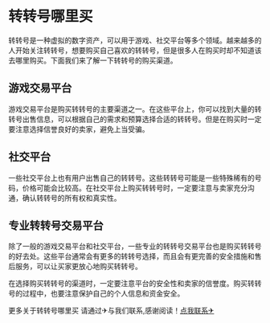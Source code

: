 # 转转号哪里买

转转号是一种虚拟的数字资产，可以用于游戏、社交平台等多个领域。越来越多的人开始关注转转号，想要购买自己喜欢的转转号，但是很多人在购买时却不知道该去哪里购买。下面我们来了解一下转转号的购买渠道。

## 游戏交易平台

游戏交易平台是购买转转号的主要渠道之一。在这些平台上，你可以找到大量的转转号出售信息，可以根据自己的需求和预算选择合适的转转号。但是在购买时一定要注意选择信誉良好的卖家，避免上当受骗。

## 社交平台

一些社交平台上也有用户出售自己的转转号。这些转转号可能是一些特殊稀有的号码，价格可能会比较高。在社交平台上购买转转号时，一定要注意与卖家充分沟通，确认转转号的所有权和真实性。

## 专业转转号交易平台

除了一般的游戏交易平台和社交平台，一些专业的转转号交易平台也是购买转转号的好去处。这些平台通常会有更多的转转号选择，而且会有更完善的安全措施和售后服务，可以让买家更放心地购买转转号。

在选择购买转转号的渠道时，一定要注意平台的安全性和卖家的信誉度。购买转转号的过程中，也要注意保护自己的个人信息和资金安全。

更多关于转转号哪里买 请通过✈与我们联系,感谢阅读！[点我联系✈](https://edge.k02.cc)